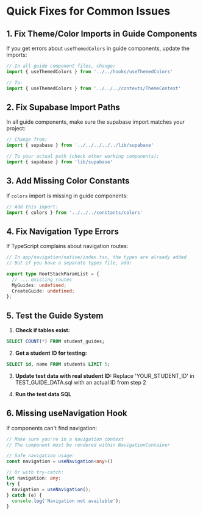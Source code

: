 # Quick Fixes for Common Issues

## 1. Fix Theme/Color Imports in Guide Components

If you get errors about `useThemedColors` in guide components, update the imports:

```typescript
// In all guide component files, change:
import { useThemedColors } from '../../hooks/useThemedColors'

// To:
import { useThemedColors } from '../../../contexts/ThemeContext'
```

## 2. Fix Supabase Import Paths

In all guide components, make sure the supabase import matches your project:

```typescript
// Change from:
import { supabase } from '../../../../../lib/supabase'

// To your actual path (check other working components):
import { supabase } from 'lib/supabase'
```

## 3. Add Missing Color Constants

If `colors` import is missing in guide components:

```typescript
// Add this import:
import { colors } from '../../../constants/colors'
```

## 4. Fix Navigation Type Errors

If TypeScript complains about navigation routes:

```typescript
// In app/navigation/native/index.tsx, the types are already added
// But if you have a separate types file, add:

export type RootStackParamList = {
  // ... existing routes
  MyGuides: undefined;
  CreateGuide: undefined;
};
```

## 5. Test the Guide System

1. **Check if tables exist:**
```sql
SELECT COUNT(*) FROM student_guides;
```

2. **Get a student ID for testing:**
```sql
SELECT id, name FROM students LIMIT 5;
```

3. **Update test data with real student ID:**
Replace 'YOUR_STUDENT_ID' in TEST_GUIDE_DATA.sql with an actual ID from step 2

4. **Run the test data SQL**

## 6. Missing useNavigation Hook

If components can't find navigation:

```typescript
// Make sure you're in a navigation context
// The component must be rendered within NavigationContainer

// Safe navigation usage:
const navigation = useNavigation<any>()

// Or with try-catch:
let navigation: any;
try {
  navigation = useNavigation();
} catch (e) {
  console.log('Navigation not available');
}
```